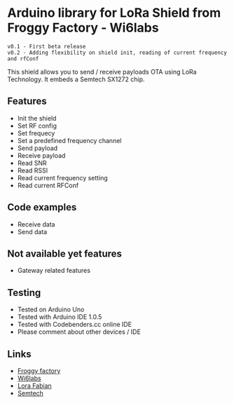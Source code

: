Arduino library for LoRa Shield from Froggy Factory - Wi6labs
==============

	v0.1 - First beta release
	v0.2 - Adding flexibility on shield init, reading of current frequency and rfConf

This shield allows you to send / receive payloads OTA using LoRa Technology. It embeds a Semtech SX1272 chip.


## Features ##
- Init the shield
- Set RF config
- Set frequecy
- Set a predefined frequency channel
- Send payload
- Receive payload
- Read SNR
- Read RSSI
- Read current frequency setting
- Read current RFConf

## Code examples ##
- Receive data
- Send data

## Not available yet features ##
- Gateway related features


## Testing ##
- Tested on Arduino Uno
- Tested with Arduino IDE 1.0.5
- Tested with Codebenders.cc online IDE
- Please comment about other devices / IDE

## Links ##
- [Froggy factory](http://www.froggyfactory.com/)
- [Wi6labs](http://www.wi6labs.com)
- [Lora Fabian](http://www.labfab.fr/portfolio/lora-fabian/)
- [Semtech](http://www.semtech.com/wireless-rf/rf-transceivers/)

